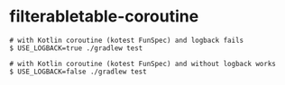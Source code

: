 # filterabletable-coroutine

```
# with Kotlin coroutine (kotest FunSpec) and logback fails
$ USE_LOGBACK=true ./gradlew test
```

```
# with Kotlin coroutine (kotest FunSpec) and without logback works
$ USE_LOGBACK=false ./gradlew test
```
